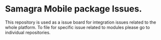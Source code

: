 # Samagra Mobile package Issues.

This repository is used as a issue board for integration issues related to the whole platform. To file for specific issue related to modules please go to individual repositories.
